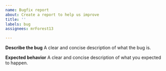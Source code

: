 ```yaml
---
name: Bugfix report
about: Create a report to help us improve
title: ''
labels: bug
assignees: mrForest13

---
```


**Describe the bug**
A clear and concise description of what the bug is.

**Expected behavior**
A clear and concise description of what you expected to happen.
